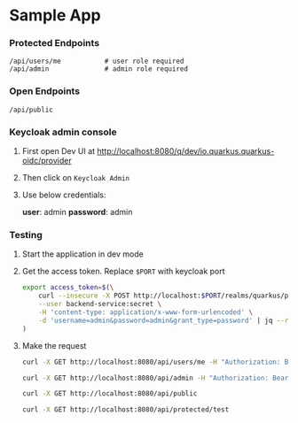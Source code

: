 # Sample App

### Protected Endpoints

```
/api/users/me           # user role required
/api/admin              # admin role required
```

### Open Endpoints

```
/api/public
```

### Keycloak admin console

1. First open Dev UI at [http://localhost:8080/q/dev/io.quarkus.quarkus-oidc/provider](http://localhost:8080/q/dev/io.quarkus.quarkus-oidc/provider)

2. Then click on `Keycloak Admin`

3. Use below credentials:

   **user**: admin
   **password**: admin

### Testing

1. Start the application in dev mode

2. Get the access token. Replace `$PORT` with keycloak port

   ```bash
   export access_token=$(\
       curl --insecure -X POST http://localhost:$PORT/realms/quarkus/protocol/openid-connect/token \
       --user backend-service:secret \
       -H 'content-type: application/x-www-form-urlencoded' \
       -d 'username=admin&password=admin&grant_type=password' | jq --raw-output '.access_token' \
   )
   ```

3. Make the request

   ```bash
   curl -X GET http://localhost:8080/api/users/me -H "Authorization: Bearer "$access_token
   ```

   ```bash
   curl -X GET http://localhost:8080/api/admin -H "Authorization: Bearer "$access_token
   ```

   ```bash
   curl -X GET http://localhost:8080/api/public
   ```

   ```bash
   curl -X GET http://localhost:8080/api/protected/test
   ```
